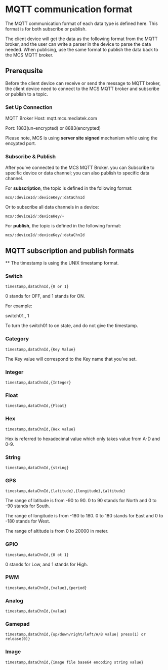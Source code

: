 # MQTT communication format

The MQTT communication format of each data type is defined here. This format is for both subscribe or publish.


The client device will get the data as the following format from the MQTT broker, and the user can write a parser in the device to parse the data needed. When publising, use the same format to publish the data back to the MCS MQTT broker.


## Prerequsite

Before the client device can receive or send the message to MQTT broker, the client device need to connect to the MCS MQTT broker and subscribe or publish to a topic.

### Set Up Connection

MQTT Broker Host: mqtt.mcs.mediatek.com

Port: 1883(un-encrypted) or 8883(encrypted)

Please note, MCS is using **server site signed** mechanism while using the encypted port.

### Subscribe & Publish

After you've connected to the MCS MQTT Broker. you can Subscribe to specific device or data channel; you can also publish to specific data channel.

For **subscription**, the topic is defined in the following format:

```
mcs/:deviceId/:deviceKey/:dataChnId
```

Or to subscribe all data channels in a device:

```
mcs/:deviceId/:deviceKey/+
```

For **publish**, the topic is defined in the following format:

```
mcs/:deviceId/:deviceKey/:dataChnId
```

## MQTT subscription and publish formats

** The timestamp is using the UNIX timestamp format.

### Switch

```
timestamp,dataChnId,{0 or 1}

```
0 stands for OFF, and 1 stands for ON.

For example:

switch01,, 1

To turn the switch01 to on state, and do not give the timestamp.

### Category
```
timestamp,dataChnId,{Key Value}
```
The Key value will correspond to the Key name that you’ve set.

### Integer
```
timestamp,dataChnId,{Integer}
```

### Float
```
timestamp,dataChnId,{Float}
```

### Hex
```
timestamp,dataChnId,{Hex value}
```
Hex is referred to hexadecimal value which only takes value from A-D and 0-9.

### String
```
timestamp,dataChnId,{string}
```

### GPS
```
timestamp,dataChnId,{latitude},{longitude},{altitude}
```

The range of latitude is from -90 to 90. 0 to 90 stands for North and 0 to -90 stands for South.

The range of longitude is from -180 to 180. 0 to 180 stands for East and 0 to -180 stands for West.

The range of altitude is from 0 to 20000 in meter.

### GPIO
```
timestamp,dataChnId,{0 ot 1}
```
0 stands for Low, and 1 stands for High.

### PWM
```
timestamp,dataChnId,{value},{period}

```

### Analog
```
timestamp,dataChnId,{value}

```

### Gamepad
```
timestamp,dataChnId,{up/down/right/left/A/B value| press(1) or release(0)}

```

### Image
```
timestamp,dataChnId,{image file base64 encoding string value}

```
